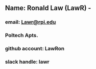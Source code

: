 ## Name: Ronald Law (LawR) - 
### email: Lawr@rpi.edu 
### Poltech Apts.
### github account: LawRon
### slack handle: lawr

